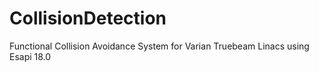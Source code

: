 # CollisionDetection
Functional Collision Avoidance System for Varian Truebeam Linacs using Esapi 18.0
